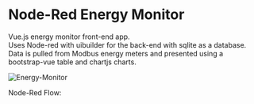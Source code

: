 # Node-Red Energy Monitor

Vue.js energy monitor front-end app.<br>
Uses Node-red with uibuilder for the back-end with sqlite as a database.<br>
Data is pulled from Modbus energy meters and presented using a bootstrap-vue table and chartjs charts.


![Energy-Monitor](https://github.com/unborn-andy/nodered-monitor/blob/master/Energy%20Monitoring.png)


Node-Red Flow:
